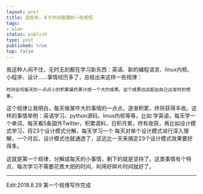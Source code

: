 ```yaml
--- 
layout: post
title: 这些年，关于时间管理的一些感悟
tags: 
- wlan
status: publish
type: post
published: true
top: false
---
```


我这种人闲不住，无时无刻都在学习新东西：英语、新的编程语言、linux内核、小程序、设计......事情经历多了，总结出来这样一些规律：

```text
时间会将每天的一点点小的积累最终累计成一个大的成果，这个成果远远超出自己出发时的想象。
```
这个规律让我明白，每天做某件大的事情的一点点，逐渐积累，终将获得丰收。这样的事情举例：英语学习、python源码、linux内核等等，比如
学英语，每天学一个单词、每天看5条国外Twitter，积累语料，日积月累，终有收获，再比如设计模式学习，将23个设计模式分解，每天学习一个
每天对单个设计模式进行深入理解，一个月后，设计模式也就通透了，这远比一天来搞定23个设计模式效果要好得多。

这就是第一个规律，分解成每天的小事情，剩下的就是坚持了。这类事情有个特点，每次学习不需要花费大把的时间，利用好碎片时间就好了。&nbsp;

---

Edit:2018.8.29 第一个规律写作完成